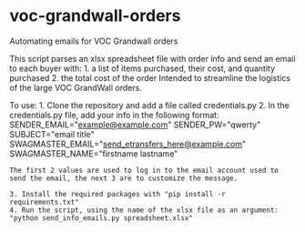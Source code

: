 # voc-grandwall-orders
Automating emails for VOC Grandwall orders

This script parses an xlsx spreadsheet file with order info and send an email to each buyer with:
    1. a list of items purchased, their cost, and quantity purchased
    2. the total cost of the order
Intended to streamline the logistics of the large VOC GrandWall orders.

To use:
    1. Clone the repository and add a file called credentials.py
    2. In the credentials.py file, add your info in the following format:
        SENDER_EMAIL="example@example.com"
        SENDER_PW="qwerty"
        SUBJECT="email title"
        SWAGMASTER_EMAIL="send_etransfers_here@example.com"
        SWAGMASTER_NAME="firstname lastname"

    The first 2 values are used to log in to the email account used to send the email, the next 3 are to customize the message.

    3. Install the required packages with "pip install -r requirements.txt"
    4. Run the script, using the name of the xlsx file as an argument: "python send_info_emails.py spreadsheet.xlsx" 


